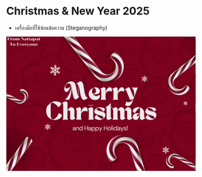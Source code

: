 # Christmas & New Year 2025
- เครื่องมือที่ใช้ซ่อนข้อความ (Steganography)

![alt text](Image/Ecard_For_U.png)
